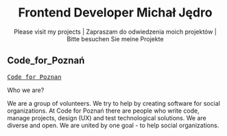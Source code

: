 
<h1 align="center"> Frontend Developer Michał Jędro </h1>

<p align="center">
Please visit my projects | Zapraszam do odwiedzenia moich projektów |  
Bitte besuchen Sie meine Projekte
 </p>



## Code_for_Poznań 

<kbd>
 <a href="https://codeforpoznan.pl">Code for Poznan</a>
</kbd>
<p>
 
 Who we are?

We are a group of volunteers. We try to help by creating software for social organizations. At Code for Poznań there are people who write code, manage projects, design (UX) and test technological solutions. We are diverse and open. We are united by one goal - to help social organizations.
 </p>


